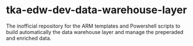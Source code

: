 # tka-edw-dev-data-warehouse-layer
The inofficial repository for the ARM templates and Powershell scripts to build automatically the data warehouse layer and manage the preperaded and enriched data.
